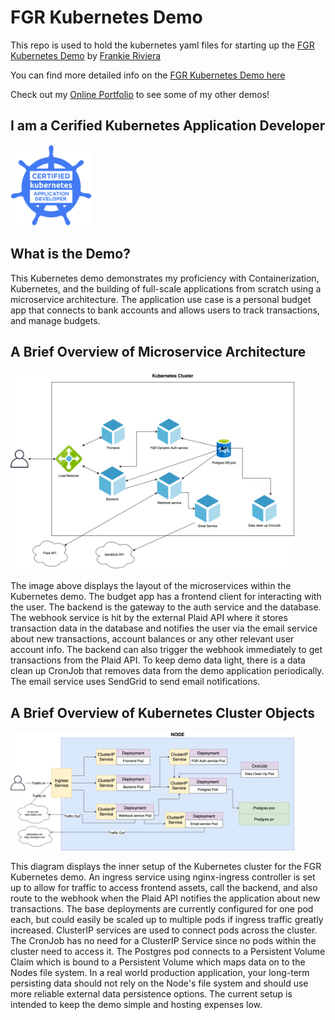 # FGR Kubernetes Demo

This repo is used to hold the kubernetes yaml files for starting up the [ FGR Kubernetes Demo](https://frankieriviera.com/portfolio/kubernetes-demo) by [Frankie Riviera](https://frankieriviera.com) 

You can find more detailed info on the [ FGR Kubernetes Demo here](https://frankieriviera.com/portfolio/kubernetes-demo)

Check out my [Online Portfolio](https://frankieriviera.com/portfolio) to see some of my other demos!

<!-- [<img src="./images/1000x1000_FGR_FINANCE.png" width="100" > Check out the running Demo Here](http://kubernetes-demo.frankieriviera.com) -->

## I am a Cerified Kubernetes Application Developer

[<img src="./images/ckad_from_cncfsite.png" width="130" > ](https://www.youracclaim.com/badges/fe571b34-07dd-4298-915c-32dca08d8e5a)


## What is the Demo?

This Kubernetes demo demonstrates my proficiency with Containerization, Kubernetes, and the building of full-scale applications from scratch using a microservice architecture. The application use case is a personal budget app that connects to bank accounts and allows users to track transactions, and manage budgets.




## A Brief Overview of Microservice Architecture

<img src="./images/FGR_kubernetes_demo_overview.png" width="90%" > 

The image above displays the layout of the microservices within the Kubernetes demo. The budget app has a frontend client for interacting with the user. The backend is the gateway to the auth service and the database. The webhook service is hit by the external Plaid API where it stores transaction data in the database and notifies the user via the email service about new transactions, account balances or any other relevant user account info. The backend can also trigger the webhook immediately to get transactions from the Plaid API. To keep demo data light, there is a data clean up CronJob that removes data from the demo application periodically. The email service uses SendGrid to send email notifications.

## A Brief Overview of Kubernetes Cluster Objects

<img src="./images/detailed_fgr_kubernetes_demo.png" width="90%" > 

This diagram displays the inner setup of the Kubernetes cluster for the FGR Kubernetes demo. An ingress service using nginx-ingress controller is set up to allow for traffic to access frontend assets, call the backend, and also route to the webhook when the Plaid API notifies the application about new transactions. The base deployments are currently configured for one pod each, but could easily be scaled up to multiple pods if ingress traffic greatly increased. ClusterIP services are used to connect pods across the cluster. The CronJob has no need for a ClusterIP Service since no pods within the cluster need to access it. The Postgres pod connects to a Persistent Volume Claim which is bound to a Persistent Volume which maps data on to the Nodes file system. In a real world production application, your long-term persisting data should not rely on the Node's file system and should use more reliable external data persistence options. The current setup is intended to keep the demo simple and hosting expenses low.